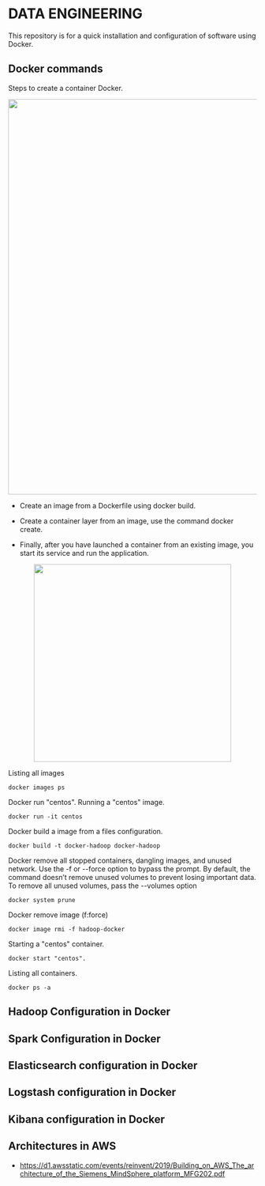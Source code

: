 # DATA ENGINEERING

This repository is for a quick installation and configuration of software using Docker.

## Docker commands

Steps to create a container Docker.

<div align="center">
<img src="https://github.com/hoat23/DataEngineering/blob/master/img/crating-a-docker-container.png" width="800" align="center"/>
</div>

- Create an image from a Dockerfile using docker build.

- Create a container layer from an image, use the command docker create.

- Finally, after you have launched a container from an existing image, you start its service and run the application.

<div align="center">
<img src="https://github.com/hoat23/DataEngineering/blob/master/img/img01.png" width="400" align="center"/>
</div>

Listing all images
```
docker images ps
```

Docker run "centos". Running a "centos" image.  

```
docker run -it centos
```

Docker build a image from a files configuration.

```
docker build -t docker-hadoop docker-hadoop
```

Docker remove all stopped containers, dangling images, and unused network. Use the -f or --force option to bypass the prompt. By default, the command doesn’t remove unused volumes to prevent losing important data. To remove all unused volumes, pass the --volumes option

```
docker system prune
```

Docker remove image (f:force)

```
docker image rmi -f hadoop-docker
```

Starting a "centos" container.

```
docker start "centos".
```

Listing all containers.
```
docker ps -a
```
## Hadoop Configuration in Docker

## Spark Configuration in Docker

## Elasticsearch configuration in Docker

## Logstash configuration in Docker

## Kibana configuration in Docker

## Architectures in AWS

- https://d1.awsstatic.com/events/reinvent/2019/Building_on_AWS_The_architecture_of_the_Siemens_MindSphere_platform_MFG202.pdf

